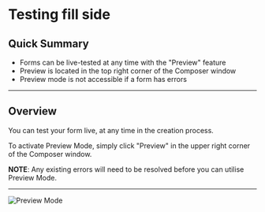 # Testing fill side

## Quick Summary

* Forms can be live-tested at any time with the "Preview" feature
* Preview is located in the top right corner of the Composer window
* Preview mode is not accessible if a form has errors

---

## Overview  

You can test your form live, at any time in the creation process.

To activate Preview Mode, simply click "Preview" in the upper right corner of the Composer window.

**NOTE**: Any existing errors will need to be resolved before you can utilise Preview Mode.

---

![Preview Mode](basicoperations/preview1.png)

